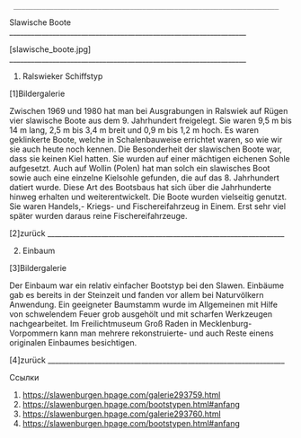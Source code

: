      __________________________________________________________________

   Slawische Boote
     __________________________________________________________________

   [slawische_boote.jpg]
     __________________________________________________________________

   1. Ralswieker Schiffstyp

   [1]Bildergalerie

   Zwischen 1969 und 1980 hat man bei Ausgrabungen in Ralswiek auf Rügen
   vier slawische Boote aus dem 9. Jahrhundert freigelegt. Sie waren 9,5 m
   bis 14 m lang, 2,5 m bis 3,4 m breit und 0,9 m bis 1,2 m hoch. Es waren
   geklinkerte Boote, welche in Schalenbauweise errichtet waren, so wie
   wir sie auch heute noch kennen. Die Besonderheit der slawischen Boote
   war, dass sie keinen Kiel hatten. Sie wurden auf einer mächtigen
   eichenen Sohle aufgesetzt. Auch auf Wollin (Polen) hat man solch ein
   slawisches Boot sowie auch eine einzelne Kielsohle gefunden, die auf
   das 8. Jahrhundert datiert wurde. Diese Art des Bootsbaus hat sich über
   die Jahrhunderte hinweg erhalten und weiterentwickelt. Die Boote wurden
   vielseitig genutzt. Sie waren Handels,- Kriegs- und Fischereifahrzeug
   in Einem. Erst sehr viel später wurden daraus reine
   Fischereifahrzeuge.

   [2]zurück
     __________________________________________________________________

   2. Einbaum

   [3]Bildergalerie

   Der Einbaum war ein relativ einfacher Bootstyp bei den Slawen. Einbäume
   gab es bereits in der Steinzeit und fanden vor allem bei Naturvölkern
   Anwendung. Ein geeigneter Baumstamm wurde im Allgemeinen mit Hilfe von
   schwelendem Feuer grob ausgehölt und mit scharfen Werkzeugen
   nachgearbeitet. Im Freilichtmuseum Groß Raden in Mecklenburg-Vorpommern
   kann man mehrere rekonstruierte- und auch Reste einens originalen
   Einbaumes besichtigen.

   [4]zurück
     __________________________________________________________________

Ссылки

   1. https://slawenburgen.hpage.com/galerie293759.html
   2. https://slawenburgen.hpage.com/bootstypen.html#anfang
   3. https://slawenburgen.hpage.com/galerie293760.html
   4. https://slawenburgen.hpage.com/bootstypen.html#anfang
